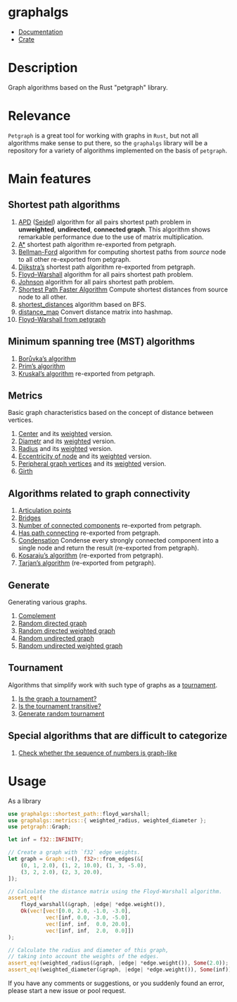 # graphalgs

* [Documentation](https://docs.rs/graphalgs/)
* [Crate](https://crates.io/crates/graphalgs)


# Description

Graph algorithms based on the Rust "petgraph" library.

# Relevance

```Petgraph``` is a great tool for working with graphs in ```Rust```, but not all algorithms make sense to put there, so the ```graphalgs``` library will be a repository for a variety of algorithms implemented on the basis of ```petgraph```.

# Main features
## Shortest path algorithms
1. [APD](https://docs.rs/graphalgs/latest/graphalgs/shortest_path/fn.apd.html) ([Seidel](https://docs.rs/graphalgs/latest/graphalgs/shortest_path/fn.seidel.html)) algorithm for all pairs shortest path problem in **unweighted**, **undirected**, **connected graph**. This algorithm shows remarkable performance due to the use of matrix multiplication.
2. [A*](https://docs.rs/graphalgs/latest/graphalgs/shortest_path/fn.astar.html) shortest path algorithm re-exported from petgraph.
3. [Bellman-Ford](https://docs.rs/graphalgs/latest/graphalgs/shortest_path/fn.bellman_ford.html) algorithm for computing shortest paths from *source* node to all other re-exported from petgraph.
4. [Dijkstra’s](https://docs.rs/graphalgs/latest/graphalgs/shortest_path/fn.dijkstra.html#) shortest path algorithm re-exported from petgraph.
5. [Floyd–Warshall](https://docs.rs/graphalgs/latest/graphalgs/shortest_path/fn.floyd_warshall.html) algorithm for all pairs shortest path problem.
6. [Johnson](https://docs.rs/graphalgs/latest/graphalgs/shortest_path/fn.johnson.html) algorithm for all pairs shortest path problem.
7. [Shortest Path Faster Algorithm](https://docs.rs/graphalgs/latest/graphalgs/shortest_path/fn.spfa.html) Compute shortest distances from source node to all other.
8. [shortest_distances](https://docs.rs/graphalgs/latest/graphalgs/shortest_path/fn.shortest_distances.html) algorithm based on BFS.
9. [distance_map](https://docs.rs/graphalgs/latest/graphalgs/shortest_path/fn.distance_map.html) Convert distance matrix into hashmap.
10. [Floyd–Warshall from petgraph](https://docs.rs/graphalgs/latest/graphalgs/shortest_path/fn.floyd_warshall_petgraph.html)

## Minimum spanning tree (MST) algorithms
1. [Borůvka’s algorithm](https://docs.rs/graphalgs/latest/graphalgs/mst/fn.boruvka.html)
2. [Prim’s algorithm](https://docs.rs/graphalgs/latest/graphalgs/mst/fn.prim.html)
3. [Kruskal’s algorithm](https://docs.rs/graphalgs/latest/graphalgs/mst/fn.kruskal.html) re-exported from petgraph.

## Metrics
Basic graph characteristics based on the concept of distance between vertices.

1. [Center](https://docs.rs/graphalgs/latest/graphalgs/metrics/fn.center.html) and its [weighted](https://docs.rs/graphalgs/latest/graphalgs/metrics/fn.weighted_center.html) version.
2. [Diametr](https://docs.rs/graphalgs/latest/graphalgs/metrics/fn.diameter.html) and its [weighted](https://docs.rs/graphalgs/latest/graphalgs/metrics/fn.weighted_diameter.html) version.
3. [Radius](https://docs.rs/graphalgs/latest/graphalgs/metrics/fn.radius.html) and its [weighted](https://docs.rs/graphalgs/latest/graphalgs/metrics/fn.weighted_radius.html) version.
4. [Eccentricity of node](https://docs.rs/graphalgs/latest/graphalgs/metrics/fn.eccentricity.html) and its [weighted](https://docs.rs/graphalgs/latest/graphalgs/metrics/fn.weighted_eccentricity.html) version.
5. [Peripheral graph vertices](https://docs.rs/graphalgs/latest/graphalgs/metrics/fn.periphery.html) and its [weighted](https://docs.rs/graphalgs/latest/graphalgs/metrics/fn.weighted_eccentricity.html) version.
6. [Girth](https://docs.rs/graphalgs/latest/graphalgs/metrics/fn.girth.html)

## Algorithms related to graph connectivity
1. [Articulation points](https://docs.rs/graphalgs/latest/graphalgs/connect/fn.articulation_points.html)
2. [Bridges](https://docs.rs/graphalgs/latest/graphalgs/connect/fn.find_bridges.html)
3. [Number of connected components](https://docs.rs/graphalgs/latest/graphalgs/connect/fn.connected_components.html) re-exported from petgraph.
4. [Has path connecting](https://docs.rs/graphalgs/latest/graphalgs/connect/fn.has_path_connecting.html) re-exported from petgraph.
5. [Condensation](https://docs.rs/graphalgs/latest/graphalgs/connect/scc/fn.condensation.html) Condense every strongly connected component into a single node and return the result (re-exported from petgraph).
6. [Kosaraju’s algorithm](https://docs.rs/graphalgs/latest/graphalgs/connect/scc/fn.kosaraju_scc.html) (re-exported from petgraph).
7. [Tarjan’s algorithm](https://docs.rs/graphalgs/latest/graphalgs/connect/scc/fn.tarjan_scc.html) (re-exported from petgraph).

## Generate
Generating various graphs.

1. [Complement](https://docs.rs/graphalgs/latest/graphalgs/generate/fn.complement.html)
2. [Random directed graph](https://docs.rs/graphalgs/latest/graphalgs/generate/fn.random_digraph.html)
3. [Random directed weighted graph](https://docs.rs/graphalgs/latest/graphalgs/generate/fn.random_weighted_digraph.html)
4. [Random undirected graph](https://docs.rs/graphalgs/latest/graphalgs/generate/fn.random_ungraph.html)
5. [Random undirected weighted graph](https://docs.rs/graphalgs/latest/graphalgs/generate/fn.random_weighted_ungraph.html)

## Tournament
Algorithms that simplify work with such type of graphs as a 
[tournament](https://en.wikipedia.org/wiki/Tournament_(graph_theory)).

1. [Is the graph a tournament?](https://docs.rs/graphalgs/latest/graphalgs/tournament/fn.is_tournament.html)
2. [Is the tournament transitive?](https://docs.rs/graphalgs/latest/graphalgs/tournament/fn.is_tournament_transitive.html)
3. [Generate random tournament](https://docs.rs/graphalgs/latest/graphalgs/tournament/fn.random_tournament.html)

## Special algorithms that are difficult to categorize
1. [Check whether the sequence of numbers is graph-like](https://docs.rs/graphalgs/latest/graphalgs/spec/fn.is_degree_sequence_graphlike.html)

# Usage

As a library
```rust
use graphalgs::shortest_path::floyd_warshall;
use graphalgs::metrics::{ weighted_radius, weighted_diameter };
use petgraph::Graph;

let inf = f32::INFINITY;

// Create a graph with `f32` edge weights.
let graph = Graph::<(), f32>::from_edges(&[
    (0, 1, 2.0), (1, 2, 10.0), (1, 3, -5.0), 
    (3, 2, 2.0), (2, 3, 20.0),
]);

// Calculate the distance matrix using the Floyd-Warshall algorithm.
assert_eq!(
    floyd_warshall(&graph, |edge| *edge.weight()),
    Ok(vec![vec![0.0, 2.0, -1.0, -3.0],
            vec![inf, 0.0, -3.0, -5.0],
            vec![inf, inf,  0.0, 20.0],
            vec![inf, inf,  2.0,  0.0]])
);

// Calculate the radius and diameter of this graph, 
// taking into account the weights of the edges.
assert_eq!(weighted_radius(&graph, |edge| *edge.weight()), Some(2.0));
assert_eq!(weighted_diameter(&graph, |edge| *edge.weight()), Some(inf));
```

If you have any comments or suggestions, or you suddenly found an error, please start a new issue or pool request.
